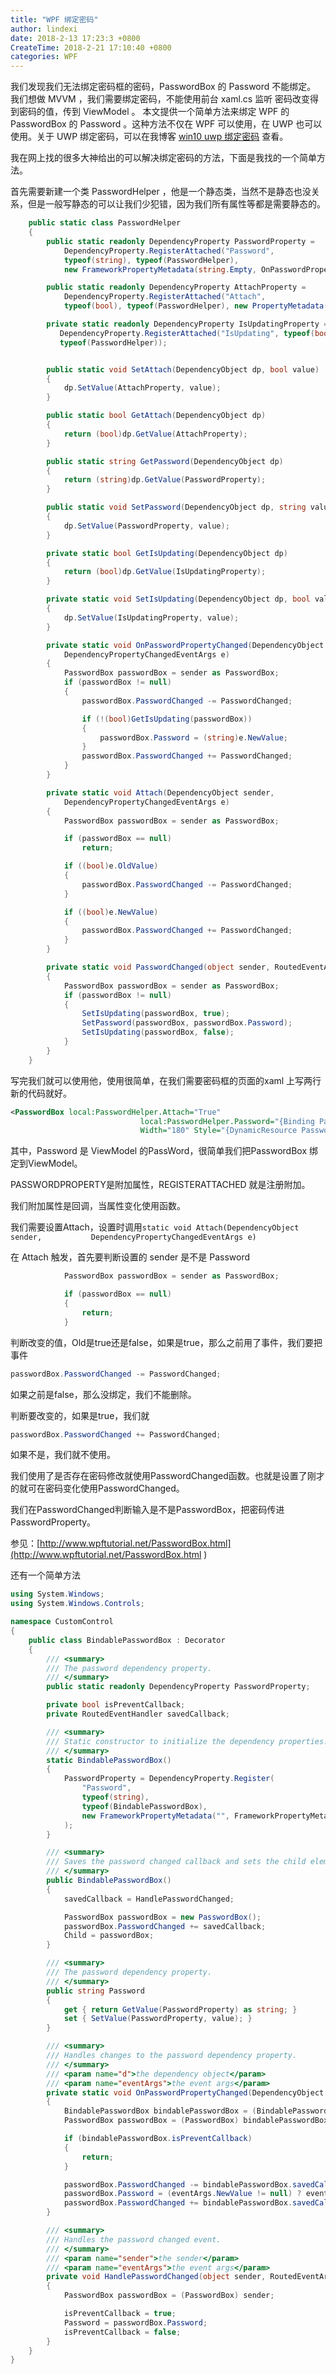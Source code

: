 ```yaml
---
title: "WPF 绑定密码"
author: lindexi
date: 2018-2-13 17:23:3 +0800
CreateTime: 2018-2-21 17:10:40 +0800
categories: WPF
---
```


我们发现我们无法绑定密码框的密码，PasswordBox 的 Password 不能绑定。
我们想做 MVVM ，我们需要绑定密码，不能使用前台 xaml.cs 监听 密码改变得到密码的值，传到 ViewModel 。
本文提供一个简单方法来绑定 WPF 的 PasswordBox 的 Password 。这种方法不仅在 WPF 可以使用，在 UWP 也可以使用。关于 UWP 绑定密码，可以在我博客 [win10 uwp 绑定密码](http://lindexi.oschina.io/lindexi/post/win10-uwp-%E7%BB%91%E5%AE%9A%E5%AF%86%E7%A0%81/) 查看。

<!--more-->



<div id="toc"></div>

我在网上找的很多大神给出的可以解决绑定密码的方法，下面是我找的一个简单方法。

首先需要新建一个类 PasswordHelper ，他是一个静态类，当然不是静态也没关系，但是一般写静态的可以让我们少犯错，因为我们所有属性等都是需要静态的。
		

```csharp
    public static class PasswordHelper
    {
        public static readonly DependencyProperty PasswordProperty =
            DependencyProperty.RegisterAttached("Password",
            typeof(string), typeof(PasswordHelper),
            new FrameworkPropertyMetadata(string.Empty, OnPasswordPropertyChanged));

        public static readonly DependencyProperty AttachProperty =
            DependencyProperty.RegisterAttached("Attach",
            typeof(bool), typeof(PasswordHelper), new PropertyMetadata(false, Attach));

        private static readonly DependencyProperty IsUpdatingProperty =
           DependencyProperty.RegisterAttached("IsUpdating", typeof(bool),
           typeof(PasswordHelper));


        public static void SetAttach(DependencyObject dp, bool value)
        {
            dp.SetValue(AttachProperty, value);
        }

        public static bool GetAttach(DependencyObject dp)
        {
            return (bool)dp.GetValue(AttachProperty);
        }

        public static string GetPassword(DependencyObject dp)
        {
            return (string)dp.GetValue(PasswordProperty);
        }

        public static void SetPassword(DependencyObject dp, string value)
        {
            dp.SetValue(PasswordProperty, value);
        }

        private static bool GetIsUpdating(DependencyObject dp)
        {
            return (bool)dp.GetValue(IsUpdatingProperty);
        }

        private static void SetIsUpdating(DependencyObject dp, bool value)
        {
            dp.SetValue(IsUpdatingProperty, value);
        }

        private static void OnPasswordPropertyChanged(DependencyObject sender,
            DependencyPropertyChangedEventArgs e)
        {
            PasswordBox passwordBox = sender as PasswordBox;
            if (passwordBox != null)
            {
                passwordBox.PasswordChanged -= PasswordChanged;

                if (!(bool)GetIsUpdating(passwordBox))
                {
                    passwordBox.Password = (string)e.NewValue;
                }
                passwordBox.PasswordChanged += PasswordChanged;
            }
        }

        private static void Attach(DependencyObject sender,
            DependencyPropertyChangedEventArgs e)
        {
            PasswordBox passwordBox = sender as PasswordBox;

            if (passwordBox == null)
                return;

            if ((bool)e.OldValue)
            {
                passwordBox.PasswordChanged -= PasswordChanged;
            }

            if ((bool)e.NewValue)
            {
                passwordBox.PasswordChanged += PasswordChanged;
            }
        }

        private static void PasswordChanged(object sender, RoutedEventArgs e)
        {
            PasswordBox passwordBox = sender as PasswordBox;
            if (passwordBox != null)
            {
                SetIsUpdating(passwordBox, true);
                SetPassword(passwordBox, passwordBox.Password);
                SetIsUpdating(passwordBox, false);
            }
        }
    }

```


写完我们就可以使用他，使用很简单，在我们需要密码框的页面的xaml 上写两行新的代码就好。
		

```xml
<PasswordBox local:PasswordHelper.Attach="True" 
                             local:PasswordHelper.Password="{Binding Password, Mode=TwoWay}" 
                             Width="180" Style="{DynamicResource PasswordBoxStyle}"/>

```

其中，Password 是 ViewModel 的PassWord，很简单我们把PasswordBox 绑定到ViewModel。


PASSWORDPROPERTY是附加属性，REGISTERATTACHED 就是注册附加。

我们附加属性是回调，当属性变化使用函数。

我们需要设置Attach，设置时调用`static void Attach(DependencyObject sender,           DependencyPropertyChangedEventArgs e)`

在 Attach 触发，首先要判断设置的 sender 是不是 Password
		

```csharp
            PasswordBox passwordBox = sender as PasswordBox;

            if (passwordBox == null)
            {
                return;
            }

```
判断改变的值，Old是true还是false，如果是true，那么之前用了事件，我们要把事件
		

```csharp
passwordBox.PasswordChanged -= PasswordChanged;

```
如果之前是false，那么没绑定，我们不能删除。

判断要改变的，如果是true，我们就
		

```csharp
passwordBox.PasswordChanged += PasswordChanged;

```

如果不是，我们就不使用。

我们使用了是否存在密码修改就使用PasswordChanged函数。也就是设置了刚才的就可在密码变化使用PasswordChanged。

我们在PasswordChanged判断输入是不是PasswordBox，把密码传进PasswordProperty。

参见：[http://www.wpftutorial.net/PasswordBox.html](http://www.wpftutorial.net/PasswordBox.html )

还有一个简单方法

<script src="https://gist.github.com/taylorleese/468331.js"></script>

		

```csharp
using System.Windows;
using System.Windows.Controls;

namespace CustomControl
{
    public class BindablePasswordBox : Decorator
    {
        /// <summary>
        /// The password dependency property.
        /// </summary>
        public static readonly DependencyProperty PasswordProperty;

        private bool isPreventCallback;
        private RoutedEventHandler savedCallback;

        /// <summary>
        /// Static constructor to initialize the dependency properties.
        /// </summary>
        static BindablePasswordBox()
        {
            PasswordProperty = DependencyProperty.Register(
                "Password",
                typeof(string),
                typeof(BindablePasswordBox),
                new FrameworkPropertyMetadata("", FrameworkPropertyMetadataOptions.BindsTwoWayByDefault, new PropertyChangedCallback(OnPasswordPropertyChanged))
            );
        }

        /// <summary>
        /// Saves the password changed callback and sets the child element to the password box.
        /// </summary>
        public BindablePasswordBox()
        {
            savedCallback = HandlePasswordChanged;

            PasswordBox passwordBox = new PasswordBox();
            passwordBox.PasswordChanged += savedCallback;
            Child = passwordBox;
        }

        /// <summary>
        /// The password dependency property.
        /// </summary>
        public string Password
        {
            get { return GetValue(PasswordProperty) as string; }
            set { SetValue(PasswordProperty, value); }
        }

        /// <summary>
        /// Handles changes to the password dependency property.
        /// </summary>
        /// <param name="d">the dependency object</param>
        /// <param name="eventArgs">the event args</param>
        private static void OnPasswordPropertyChanged(DependencyObject d, DependencyPropertyChangedEventArgs eventArgs)
        {
            BindablePasswordBox bindablePasswordBox = (BindablePasswordBox) d;
            PasswordBox passwordBox = (PasswordBox) bindablePasswordBox.Child;

            if (bindablePasswordBox.isPreventCallback)
            {
                return;
            }

            passwordBox.PasswordChanged -= bindablePasswordBox.savedCallback;
            passwordBox.Password = (eventArgs.NewValue != null) ? eventArgs.NewValue.ToString() : "";
            passwordBox.PasswordChanged += bindablePasswordBox.savedCallback;
        }

        /// <summary>
        /// Handles the password changed event.
        /// </summary>
        /// <param name="sender">the sender</param>
        /// <param name="eventArgs">the event args</param>
        private void HandlePasswordChanged(object sender, RoutedEventArgs eventArgs)
        {
            PasswordBox passwordBox = (PasswordBox) sender;

            isPreventCallback = true;
            Password = passwordBox.Password;
            isPreventCallback = false;
        }
    }
}

```

